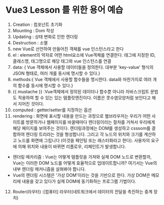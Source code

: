 # Vue3 Lesson 를 위한 용어 예습

1. Creation : 컴포넌트 초기화
2. Mounting : Dom 작성
3. Updating : 상태 변화로 인한 렌더링
4. Destruction : 소멸
5. new Vue로 선언하여 만들어진 객체를 vue 인스턴스라고 한다
6. el : element의 약자로 어떤 html요소에 Vue객체를 연결한다. 태그에 지정한 ID, 클래스명, 태그명으로 해당 태그와 vue 인스턴스를 연결 
7. data: { Vue 객체에서 사용할 데이터들을 정의한다. 대부분 'key-value' 형식의 JSON 형태로, 여러 개를 동시에 명시할 수 있다.}
8. methods:{ Vue 객체에서 사용할 함수들을 명시한다. data와 마찬가지로 여러 개의 함수를 동시에 명시할 수 있다.}
9. {{ mustache }} :Vue객체에서 정의된 데이터나 함수뿐 아니라 자바스크립트 문법도 적용하여 할 수 있는 있는 템플릿엔진이다. 이름은 콧수염모양처럼 보인다고 해서 지어진 것이다. 
10. computed : getter/setter를 지정하는 옵션
11. rendering : 화면에 표시할 내용을 만드는 과정으로 웹브라우저는 우리가 어떤 사이트를 방문하거나 웹페이지를 바꿀때마다 렌더링이라는 절차를 거쳐서 우리에게 해당 페이지를 보여주는 것이다. 렌더링과정에는 DOM를 생성하고 csssom를 결합하여 렌더링 트리라는 것을 형성합니다. 그리고 각 노드의 위치와 크기를 계산하고 노드를 화면에 그립니다 (이것을 페인팅 또는 래스터화라고 한다). 사용자의 요구에 의해 위치와 내용이 바뀌면 리플로우, 리페인트가 발생합니다.  
* 렌더링 메카리즘 : Vue는 어떻게 템플릿을 가져와 실제 DOM 노드로 변환할까, Vue는 이러한 DOM 노드를 어떻게 효율적으로 업데이트합니까? 여기서는 Vue의 내부 렌더링 메커니즘을 살펴봐야 합니다.  
* Vue의 렌더링 시스템은 '가상 DOM'이라는 것을 기반으로 한다. 가상 DOM은 메모리에 내용을 갖고 있다가 실제 DOM에 동기화하는 프로그램 기법이다.

12. Router(라우터) :[컴퓨터] 라우터(네트워크에서 데이터의 전달을 촉진하는 중계 장치) 
